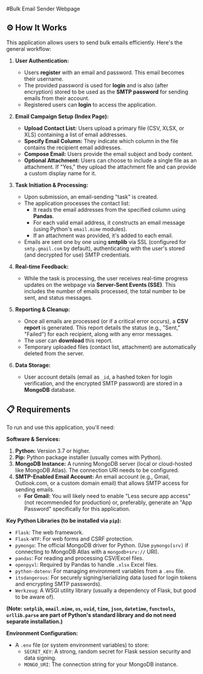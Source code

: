 #Bulk Email Sender Webpage
## ⚙️ How It Works

This application allows users to send bulk emails efficiently. Here's the general workflow:

1.  **User Authentication:**
    *   Users **register** with an email and password. This email becomes their username.
    *   The provided password is used for **login** and is also (after encryption) stored to be used as the **SMTP password** for sending emails from their account.
    *   Registered users can **login** to access the application.

2.  **Email Campaign Setup (Index Page):**
    *   **Upload Contact List:** Users upload a primary file (CSV, XLSX, or XLS) containing a list of email addresses.
    *   **Specify Email Column:** They indicate which column in the file contains the recipient email addresses.
    *   **Compose Email:** Users provide the email subject and body content.
    *   **Optional Attachment:** Users can choose to include a single file as an attachment. If "Yes," they upload the attachment file and can provide a custom display name for it.

3.  **Task Initiation & Processing:**
    *   Upon submission, an email-sending "task" is created.
    *   The application processes the contact list:
        *   It reads the email addresses from the specified column using **Pandas**.
        *   For each valid email address, it constructs an email message (using Python's `email.mime` modules).
        *   If an attachment was provided, it's added to each email.
    *   Emails are sent one by one using **smtplib** via SSL (configured for `smtp.gmail.com` by default), authenticating with the user's stored (and decrypted for use) SMTP credentials.

4.  **Real-time Feedback:**
    *   While the task is processing, the user receives real-time progress updates on the webpage via **Server-Sent Events (SSE)**. This includes the number of emails processed, the total number to be sent, and status messages.

5.  **Reporting & Cleanup:**
    *   Once all emails are processed (or if a critical error occurs), a **CSV report** is generated. This report details the status (e.g., "Sent," "Failed") for each recipient, along with any error messages.
    *   The user can **download** this report.
    *   Temporary uploaded files (contact list, attachment) are automatically deleted from the server.

6.  **Data Storage:**
    *   User account details (email as `_id`, a hashed token for login verification, and the encrypted SMTP password) are stored in a **MongoDB** database.

## 📋 Requirements

To run and use this application, you'll need:

**Software & Services:**

1.  **Python:** Version 3.7 or higher.
2.  **Pip:** Python package installer (usually comes with Python).
3.  **MongoDB Instance:** A running MongoDB server (local or cloud-hosted like MongoDB Atlas). The connection URI needs to be configured.
4.  **SMTP-Enabled Email Account:** An email account (e.g., Gmail, Outlook.com, or a custom domain email) that allows SMTP access for sending emails.
    *   **For Gmail:** You will likely need to enable "Less secure app access" (not recommended for production) or, preferably, generate an "App Password" specifically for this application.

**Key Python Libraries (to be installed via `pip`):**

*   `Flask`: The web framework.
*   `Flask-WTF`: For web forms and CSRF protection.
*   `pymongo`: The official MongoDB driver for Python. (Use `pymongo[srv]` if connecting to MongoDB Atlas with a `mongodb+srv://` URI).
*   `pandas`: For reading and processing CSV/Excel files.
*   `openpyxl`: Required by Pandas to handle `.xlsx` Excel files.
*   `python-dotenv`: For managing environment variables from a `.env` file.
*   `itsdangerous`: For securely signing/serializing data (used for login tokens and encrypting SMTP passwords).
*   `Werkzeug`: A WSGI utility library (usually a dependency of Flask, but good to be aware of).

**(Note: `smtplib`, `email.mime`, `os`, `uuid`, `time`, `json`, `datetime`, `functools`, `urllib.parse` are part of Python's standard library and do not need separate installation.)**

**Environment Configuration:**

*   A `.env` file (or system environment variables) to store:
    *   `SECRET_KEY`: A strong, random secret for Flask session security and data signing.
    *   `MONGO_URI`: The connection string for your MongoDB instance.
